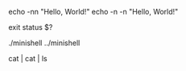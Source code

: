 echo -nn "Hello, World!"
echo -n -n "Hello, World!"

exit status
$?

./minishell
../minishell

cat | cat | ls